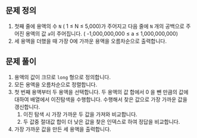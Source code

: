 ## 문제 정의

1. 첫째 줄에 용액의 수 `N` ( 1 ≤ N ≤ 5,000)가 주어지고 다음 줄에 `N` 개의 공백으로 주어진 용액의 값 `a`이 주어집니다. ( -1,000,000,000 ≤ a ≤ 1,000,000,000)
2. 세 용액을 더했을 때 가장 0에 가까운 용액을 오름차순으로 출력합니다.

## 문제 풀이

1. 용액의 값이 크므로 `long` 형으로 정의합니다.
2. 모든 용액을 오름차순으로 정렬합니다.
3. 첫 번째 용액부터 두 용액을 선택합니다. 두 용액의 값 합에서 0 을 뺀 만큼의 값에 대하여 배열에서 이진탐색을 수행합니다. 수행해서 찾은 값으로 가장 가까운 값을 갱신합니다.
    1. 이진 탐색 시 가장 가까운 두 값을 가져와 비교합니다.
    2. 두 값중 절대값 합이 더 낮은 값을 찾은 인덱스로 하여 정답을 비교합니다.
4. 가장 가까운 값을 만든 세 용액을 출력합니다.